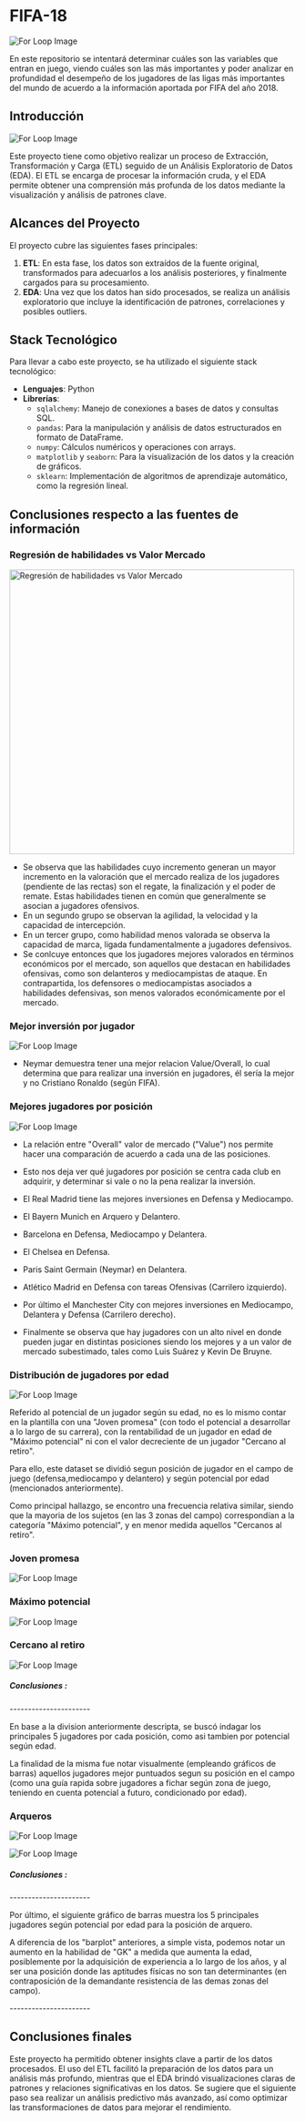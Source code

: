 # FIFA-18
![For Loop Image](https://github.com/faq998/Im-genes/raw/main/FIFA_18_Logo.png)

En este repositorio se intentará determinar cuáles son las variables que entran en juego, viendo cuáles son las más importantes y poder analizar en profundidad el desempeño de los jugadores de las ligas más importantes del mundo de acuerdo a la información aportada por FIFA del año 2018.


## Introducción
![For Loop Image](https://github.com/faq998/Im-genes/blob/main/DALLE2~1.WEB)

Este proyecto tiene como objetivo realizar un proceso de Extracción, Transformación y Carga (ETL) seguido de un Análisis Exploratorio de Datos (EDA). 
El ETL se encarga de procesar la información cruda, y el EDA permite obtener una comprensión más profunda de los datos mediante la visualización y análisis de patrones clave.

## Alcances del Proyecto
El proyecto cubre las siguientes fases principales:
1. **ETL**: En esta fase, los datos son extraídos de la fuente original, transformados para adecuarlos a los análisis posteriores, y finalmente cargados para su procesamiento.
2. **EDA**: Una vez que los datos han sido procesados, se realiza un análisis exploratorio que incluye la identificación de patrones, correlaciones y posibles outliers.

## Stack Tecnológico
Para llevar a cabo este proyecto, se ha utilizado el siguiente stack tecnológico:
- **Lenguajes**: Python
- **Librerías**:
  - `sqlalchemy`: Manejo de conexiones a bases de datos y consultas SQL.
  - `pandas`: Para la manipulación y análisis de datos estructurados en formato de DataFrame.
  - `numpy`: Cálculos numéricos y operaciones con arrays.
  - `matplotlib` y `seaborn`: Para la visualización de los datos y la creación de gráficos.
  - `sklearn`: Implementación de algoritmos de aprendizaje automático, como la regresión lineal.


## Conclusiones respecto a las fuentes de información
### Regresión de habilidades vs Valor Mercado
<img src="https://github.com/faq998/Im-genes/blob/main/Regresi%C3%B3n%20Habilidades%20vs%20Valor%20de%20Mercado.png" alt="Regresión de habilidades vs Valor Mercado" width="500">

- Se observa que las habilidades cuyo incremento generan un mayor incremento en la valoración que el mercado realiza de los jugadores (pendiente de las rectas) son el regate, la finalización y el poder de remate. Estas habilidades tienen en común que generalmente se asocian a jugadores ofensivos.
- En un segundo grupo se observan la agilidad, la velocidad y la capacidad de intercepción.
- En un tercer grupo, como habilidad menos valorada se observa la capacidad de marca, ligada fundamentalmente a jugadores defensivos.
- Se conlcuye entonces que los jugadores mejores valorados en términos económicos por el mercado, son aquellos que destacan en habilidades ofensivas, como son delanteros y mediocampistas de ataque. En contrapartida, los defensores o mediocampistas asociados a habilidades defensivas, son menos valorados económicamente por el mercado.

### Mejor inversión por jugador
![For Loop Image](https://github.com/faq998/Im-genes/blob/main/Valor%20Mercado%20vs%20Overall.png)
- Neymar demuestra tener una mejor relacion Value/Overall, lo cual determina que para realizar una inversión en jugadores, él sería la mejor y no Cristiano Ronaldo (según FIFA). 


### Mejores jugadores por posición
![For Loop Image](https://github.com/faq998/Im-genes/blob/main/Clubes.png)

- La relación entre "Overall"  valor de mercado ("Value") nos permite hacer una comparación de acuerdo a cada una de las posiciones.
- Esto nos deja ver qué jugadores por posición se centra cada club en adquirir, y determinar si vale o no la pena realizar la inversión.
- El Real Madrid tiene las mejores inversiones en Defensa y Mediocampo.
- El Bayern Munich en Arquero y Delantero.
- Barcelona en Defensa, Mediocampo y Delantera.
- El Chelsea en Defensa.
- Paris Saint Germain (Neymar) en Delantera.
- Atlético Madrid en Defensa con tareas Ofensivas (Carrilero izquierdo).
- Por último el Manchester City con mejores inversiones en Mediocampo, Delantera y Defensa (Carrilero derecho).

- Finalmente se observa que hay jugadores con un alto nivel en donde pueden jugar en distintas posiciones siendo los mejores y a un valor de mercado subestimado, tales como Luis Suárez y Kevin De Bruyne.

### Distribución de jugadores por edad
![For Loop Image](https://github.com/faq998/Im-genes/blob/main/Potencial%20por%20edad.png)

<p>Referido al potencial de un jugador según su edad, no es lo mismo contar en la plantilla con una "Joven promesa" (con todo el potencial a desarrollar a lo largo de su carrera), con la rentabilidad de un jugador en edad de "Máximo potencial" ni con el valor decreciente de un jugador "Cercano al retiro".</p>
<p>Para ello, este dataset se dividió segun posición de jugador en el campo de juego (defensa,mediocampo y delantero) y según potencial por edad (mencionados anteriormente).</p>
<p>Como principal hallazgo, se encontro una frecuencia relativa similar, siendo que la mayoria de los sujetos (en las 3 zonas del campo) correspondían a la categoría "Máximo potencial", y en menor medida aquellos "Cercanos al retiro".</p>

### Joven promesa
![For Loop Image](https://github.com/faq998/Im-genes/blob/main/joven%20promesa.png)

### Máximo potencial
![For Loop Image](https://github.com/faq998/Im-genes/blob/main/maximo%20potencial.png)

### Cercano al retiro
![For Loop Image](https://github.com/faq998/Im-genes/blob/main/cercano%20al%20retiro.png)

<h5><em>Conclusiones :</em></h5>
----------------------

<p>En base a la division anteriormente descripta, se buscó indagar los principales 5 jugadores por cada posición, como asi tambien por potencial según edad.</p>
<p>La finalidad de la misma fue notar visualmente (empleando gráficos de barras) aquellos jugadores mejor puntuados segun su posición en el campo (como una guía rapida sobre jugadores a fichar según zona de juego, teniendo en cuenta potencial a futuro, condicionado por edad).</p>




### Arqueros
![For Loop Image](https://github.com/faq998/Im-genes/blob/main/Distribucion%20por%20arqueros.png)

![For Loop Image](https://github.com/faq998/Im-genes/blob/main/mejores%20arqueros%20por%20potencial.png)

<h5><em>Conclusiones :</em></h5>
----------------------

<p>Por último, el siguiente gráfico de barras muestra los 5 principales jugadores según potencial por edad para la posición de arquero.</p>
<p>A diferencia de los "barplot" anteriores, a simple vista, podemos notar un aumento en la habilidad de "GK" a medida que aumenta la edad, posiblemente por la adquisición de experiencia a lo largo de los años, y al ser una posición donde las aptitudes físicas no son tan determinantes (en contraposición de la demandante resistencia de las demas zonas del campo).</p>
----------------------


## Conclusiones finales 
Este proyecto ha permitido obtener insights clave a partir de los datos procesados. 
El uso del ETL facilitó la preparación de los datos para un análisis más profundo, mientras que el EDA brindó visualizaciones claras de patrones y relaciones significativas en los datos. 
Se sugiere que el siguiente paso sea realizar un análisis predictivo más avanzado, así como optimizar las transformaciones de datos para mejorar el rendimiento.

